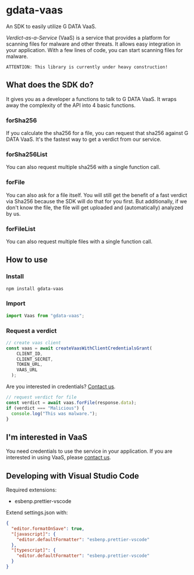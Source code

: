 # gdata-vaas

An SDK to easily utilize G DATA VaaS.

_Verdict-as-a-Service_ (VaaS) is a service that provides a platform for scanning files for malware and other threats. It allows easy integration in your application. With a few lines of code, you can start scanning files for malware.

    ATTENTION: This library is currently under heavy construction!

## What does the SDK do?

It gives you as a developer a functions to talk to G DATA VaaS. It wraps away the complexity of the API into 4 basic functions.

### forSha256

If you calculate the sha256 for a file, you can request that sha256 against G DATA VaaS. It's the fastest way to get a verdict from our service.

### forSha256List

You can also request multiple sha256 with a single function call.

### forFile

You can also ask for a file itself. You will still get the benefit of a fast verdict via Sha256 because the SDK will do that for you first. But additionally, if we don't know the file, the file will get uploaded and (automatically) analyzed by us.

### forFileList

You can also request multiple files with a single function call.

## How to use

### Install

```bash
npm install gdata-vaas
```

### Import

```typescript
import Vaas from "gdata-vaas";
```

### Request a verdict

```typescript
// create vaas client
const vaas = await createVaasWithClientCredentialsGrant(
    CLIENT_ID,
    CLIENT_SECRET,
    TOKEN_URL,
    VAAS_URL
  );
```

Are you interested in credentials? [Contact us](#interested).

```typescript
// request verdict for file
const verdict = await vaas.forFile(response.data);
if (verdict === "Malicious") {
  console.log("This was malware.");
}
```

## <a name="interested"></a>I'm interested in VaaS

You need credentials to use the service in your application. If you are interested in using VaaS, please [contact us](mailto:oem@gdata.de).

## Developing with Visual Studio Code

Required extensions:

- esbenp.prettier-vscode

Extend settings.json with:

```json
{
  "editor.formatOnSave": true,
  "[javascript]": {
    "editor.defaultFormatter": "esbenp.prettier-vscode"
  },
  "[typescript]": {
    "editor.defaultFormatter": "esbenp.prettier-vscode"
  }
}
```
